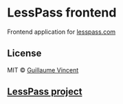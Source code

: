 # LessPass frontend

Frontend application for [lesspass.com](https://lesspass.com)


## License

MIT © [Guillaume Vincent](http://guillaumevincent.com)


## [LessPass project](https://github.com/lesspass/lesspass)
